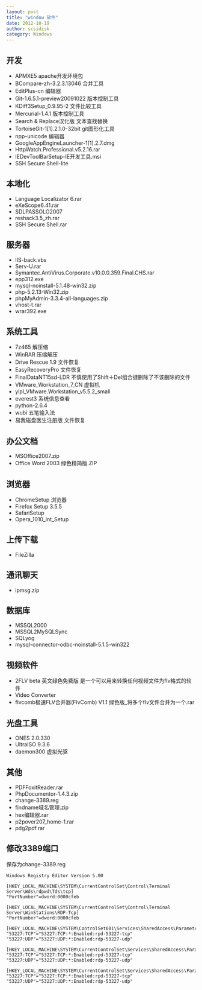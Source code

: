 ```yaml
---
layout: post
title: "window 软件"
date: 2012-10-19
author: scsidisk
category: Windows
---
```


## 开发

- APMXE5 apache开发环境包
- BCompare-zh-3.2.3.13046 合并工具
- EditPlus-cn 编辑器
- Git-1.6.5.1-preview20091022 版本控制工具
- KDiff3Setup_0.9.95-2 文件比较工具
- Mercurial-1.4.1 版本控制工具
- Search & Replace汉化版 文本查找替换
- TortoiseGit-1[1].2.1.0-32bit git图形化工具
- npp-unicode 编辑器
- GoogleAppEngineLauncher-1[1].2.7.dmg
- HttpWatch.Professional.v5.2.16.rar
- IEDevToolBarSetup-IE开发工具.msi
- SSH Secure Shell-lite

## 本地化

- Language Localizator 6.rar
- eXeScope6.41.rar
- SDLPASSOLO2007
- reshack3.5_zh.rar
- SSH Secure Shell.rar

## 服务器

- IIS-back.vbs
- Serv-U.rar
- Symantec.AntiVirus.Corporate.v10.0.0.359.Final.CHS.rar
- epp312.exe
- mysql-noinstall-5.1.48-win32.zip
- php-5.2.13-Win32.zip
- phpMyAdmin-3.3.4-all-languages.zip
- vhost-t.rar
- wrar392.exe

## 系统工具

- 7z465 解压缩
- WinRAR 压缩解压
- Drive Rescue  1.9 文件恢复
- EasyRecoveryPro 文件恢复
- FinalDataNT15sd-LDR 不慎使用了Shift＋Del组合键删除了不该删除的文件
- VMware\_Workstation\_7\_CN 虚拟机
- ylpl\_VMware.Workstation\_v5.5.2\_small
- everest3 系统信息查看
- python-2.6.4
- wubi 五笔输入法
- 易我磁盘医生注册版 文件恢复

## 办公文档

- MSOffice2007.zip
- Office Word 2003 绿色精简版.ZIP


## 浏览器

- ChromeSetup 浏览器
- Firefox Setup 3.5.5
- SafariSetup
- Opera\_1010\_int\_Setup

## 上传下载

- FileZilla

## 通讯聊天

- ipmsg.zip

## 数据库

- MSSQL2000
- MSSQL2MySQLSync
- SQLyog
- mysql-connector-odbc-noinstall-5.1.5-win322

## 视频软件

- 2FLV beta 英文绿色免费版 是一个可以用来转换任何视频文件为flv格式的软件
- Video Converter
- flvcomb极速FLV合并器(FlvComb) V1.1 绿色版_将多个flv文件合并为一个.rar

## 光盘工具

- ONES 2.0.330
- UltraISO 9.3.6
- daemon300 虚拟光驱

## 其他

- PDFFoxitReader.rar
- PhpDocumentor-1.4.3.zip
- change-3389.reg
- findname域名管理.zip
- hex编辑器.rar
- p2pover207_home-1.rar
- pdg2pdf.rar

## 修改3389端口

保存为change-3389.reg

```
Windows Registry Editor Version 5.00

[HKEY_LOCAL_MACHINE\SYSTEM\CurrentControlSet\Control\Terminal Server\Wds\rdpwd\Tds\tcp]
"PortNumber"=dword:0000cfeb

[HKEY_LOCAL_MACHINE\SYSTEM\CurrentControlSet\Control\Terminal Server\WinStations\RDP-Tcp]
"PortNumber"=dword:0000cfeb

[HKEY_LOCAL_MACHINE\SYSTEM\ControlSet001\Services\SharedAccess\Parameters\FirewallPolicy\StandardProfile\GloballyOpenPorts\List]
"53227:TCP"="53227:TCP:*:Enabled:rpd-53227-tcp"
"53227:UDP"="53227:UDP:*:Enabled:rdp-53227-udp"

[HKEY_LOCAL_MACHINE\SYSTEM\CurrentControlSet\Services\SharedAccess\Parameters\FirewallPolicy\StandardProfile\GloballyOpenPorts\List]
"53227:TCP"="53227:TCP:*:Enabled:rpd-53227-tcp"
"53227:UDP"="53227:UDP:*:Enabled:rdp-53227-udp"

[HKEY_LOCAL_MACHINE\SYSTEM\CurrentControlSet\Services\SharedAccess\Parameters\FirewallPolicy\StandardProfile\GloballyOpenPorts\List]
"53227:TCP"="53227:TCP:*:Enabled:rpd-53227-tcp"
"53227:UDP"="53227:UDP:*:Enabled:rdp-53227-udp"
```




